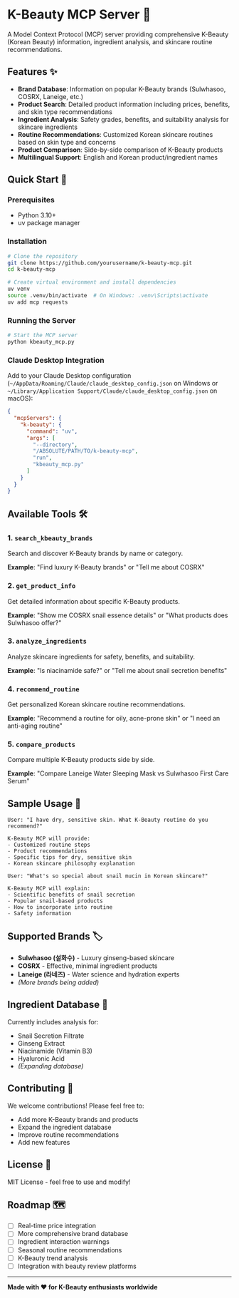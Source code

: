 # K-Beauty MCP Server 🌸

A Model Context Protocol (MCP) server providing comprehensive K-Beauty (Korean Beauty) information, ingredient analysis, and skincare routine recommendations.

## Features ✨

- **Brand Database**: Information on popular K-Beauty brands (Sulwhasoo, COSRX, Laneige, etc.)
- **Product Search**: Detailed product information including prices, benefits, and skin type recommendations
- **Ingredient Analysis**: Safety grades, benefits, and suitability analysis for skincare ingredients
- **Routine Recommendations**: Customized Korean skincare routines based on skin type and concerns
- **Product Comparison**: Side-by-side comparison of K-Beauty products
- **Multilingual Support**: English and Korean product/ingredient names

## Quick Start 🚀

### Prerequisites
- Python 3.10+
- uv package manager

### Installation

```bash
# Clone the repository
git clone https://github.com/yourusername/k-beauty-mcp.git
cd k-beauty-mcp

# Create virtual environment and install dependencies
uv venv
source .venv/bin/activate  # On Windows: .venv\Scripts\activate
uv add mcp requests
```

### Running the Server

```bash
# Start the MCP server
python kbeauty_mcp.py
```

### Claude Desktop Integration

Add to your Claude Desktop configuration (`~/AppData/Roaming/Claude/claude_desktop_config.json` on Windows or `~/Library/Application Support/Claude/claude_desktop_config.json` on macOS):

```json
{
  "mcpServers": {
    "k-beauty": {
      "command": "uv",
      "args": [
        "--directory",
        "/ABSOLUTE/PATH/TO/k-beauty-mcp",
        "run",
        "kbeauty_mcp.py"
      ]
    }
  }
}
```

## Available Tools 🛠️

### 1. `search_kbeauty_brands`
Search and discover K-Beauty brands by name or category.

**Example**: "Find luxury K-Beauty brands" or "Tell me about COSRX"

### 2. `get_product_info`
Get detailed information about specific K-Beauty products.

**Example**: "Show me COSRX snail essence details" or "What products does Sulwhasoo offer?"

### 3. `analyze_ingredients`
Analyze skincare ingredients for safety, benefits, and suitability.

**Example**: "Is niacinamide safe?" or "Tell me about snail secretion benefits"

### 4. `recommend_routine`
Get personalized Korean skincare routine recommendations.

**Example**: "Recommend a routine for oily, acne-prone skin" or "I need an anti-aging routine"

### 5. `compare_products`
Compare multiple K-Beauty products side by side.

**Example**: "Compare Laneige Water Sleeping Mask vs Sulwhasoo First Care Serum"

## Sample Usage 💬

```
User: "I have dry, sensitive skin. What K-Beauty routine do you recommend?"

K-Beauty MCP will provide:
- Customized routine steps
- Product recommendations
- Specific tips for dry, sensitive skin
- Korean skincare philosophy explanation
```

```
User: "What's so special about snail mucin in Korean skincare?"

K-Beauty MCP will explain:
- Scientific benefits of snail secretion
- Popular snail-based products
- How to incorporate into routine
- Safety information
```

## Supported Brands 🏷️

- **Sulwhasoo (설화수)** - Luxury ginseng-based skincare
- **COSRX** - Effective, minimal ingredient products
- **Laneige (라네즈)** - Water science and hydration experts
- *(More brands being added)*

## Ingredient Database 🧪

Currently includes analysis for:
- Snail Secretion Filtrate
- Ginseng Extract  
- Niacinamide (Vitamin B3)
- Hyaluronic Acid
- *(Expanding database)*

## Contributing 🤝

We welcome contributions! Please feel free to:
- Add more K-Beauty brands and products
- Expand the ingredient database
- Improve routine recommendations
- Add new features

## License 📄

MIT License - feel free to use and modify!

## Roadmap 🗺️

- [ ] Real-time price integration
- [ ] More comprehensive brand database
- [ ] Ingredient interaction warnings
- [ ] Seasonal routine recommendations
- [ ] K-Beauty trend analysis
- [ ] Integration with beauty review platforms

---

**Made with ❤️ for K-Beauty enthusiasts worldwide**
